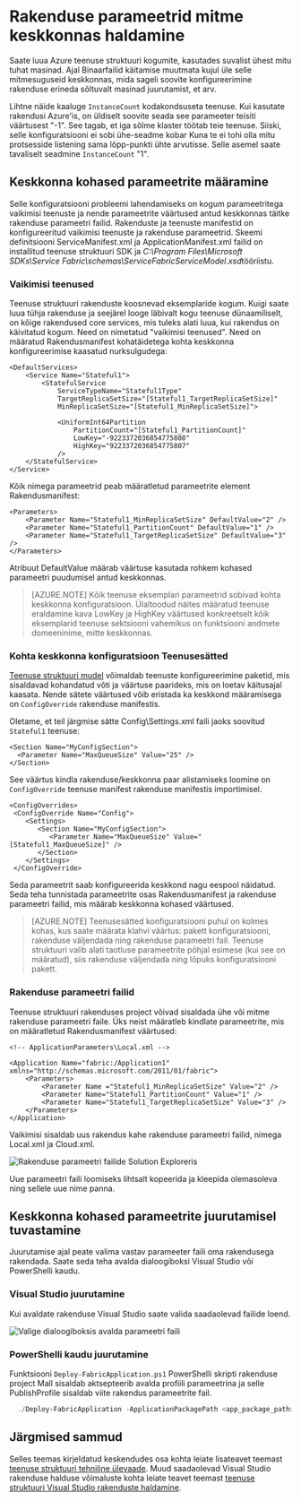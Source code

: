 <properties
   pageTitle="Mitme keskkondade teenuse struktuuri haldamine | Microsoft Azure'i"
   description="Kogumite, mille pindala ühe seadme kaudu juurde tuhandetele masinad saate teenuse struktuuri rakendusi käivitada. Mõnel juhul, mida soovite konfigureerida teisiti teie taotlus nende erinevad keskkonnad. Selles artiklis antakse ülevaade kohta keskkonna erinevates parameetrite määratlemine."
   services="service-fabric"
   documentationCenter=".net"
   authors="seanmck"
   manager="timlt"
   editor=""/>

<tags
   ms.service="service-fabric"
   ms.devlang="dotNet"
   ms.topic="article"
   ms.tgt_pltfrm="NA"
   ms.workload="NA"
   ms.date="07/19/2016"
   ms.author="seanmck"/>

# <a name="manage-application-parameters-for-multiple-environments"></a>Rakenduse parameetrid mitme keskkonnas haldamine

Saate luua Azure teenuse struktuuri kogumite, kasutades suvalist ühest mitu tuhat masinad. Ajal Binaarfailid käitamise muutmata kujul üle selle mitmesuguseid keskkonnas, mida sageli soovite konfigureerimine rakenduse erineda sõltuvalt masinad juurutamist, et arv.

Lihtne näide kaaluge `InstanceCount` kodakondsuseta teenuse. Kui kasutate rakendusi Azure'is, on üldiselt soovite seada see parameeter teisiti väärtusest "-1". See tagab, et iga sõlme klaster töötab teie teenuse. Siiski, selle konfiguratsiooni ei sobi ühe-seadme kobar Kuna te ei tohi olla mitu protsesside listening sama lõpp-punkti ühte arvutisse. Selle asemel saate tavaliselt seadmine `InstanceCount` "1".

## <a name="specifying-environment-specific-parameters"></a>Keskkonna kohased parameetrite määramine

Selle konfiguratsiooni probleemi lahendamiseks on kogum parameetritega vaikimisi teenuste ja nende parameetrite väärtused antud keskkonnas täitke rakenduse parameetri failid. Rakenduste ja teenuste manifestid on konfigureeritud vaikimisi teenuste ja rakenduse parameetrid. Skeemi definitsiooni ServiceManifest.xml ja ApplicationManifest.xml failid on installitud teenuse struktuuri SDK ja *C:\Program Files\Microsoft SDKs\Service Fabric\schemas\ServiceFabricServiceModel.xsd*tööriistu.

### <a name="default-services"></a>Vaikimisi teenused

Teenuse struktuuri rakenduste koosnevad eksemplaride kogum. Kuigi saate luua tühja rakenduse ja seejärel looge läbivalt kogu teenuse dünaamiliselt, on kõige rakendused core services, mis tuleks alati luua, kui rakendus on käivitatud kogum. Need on nimetatud "vaikimisi teenused". Need on määratud Rakendusmanifest kohatäidetega kohta keskkonna konfigureerimise kaasatud nurksulgudega:

    <DefaultServices>
        <Service Name="Stateful1">
            <StatefulService
                ServiceTypeName="Stateful1Type"
                TargetReplicaSetSize="[Stateful1_TargetReplicaSetSize]"
                MinReplicaSetSize="[Stateful1_MinReplicaSetSize]">

                <UniformInt64Partition
                    PartitionCount="[Stateful1_PartitionCount]"
                    LowKey="-9223372036854775808"
                    HighKey="9223372036854775807"
                />
        </StatefulService>
    </Service>
  </DefaultServices>

Kõik nimega parameetrid peab määratletud parameetrite element Rakendusmanifest:

    <Parameters>
        <Parameter Name="Stateful1_MinReplicaSetSize" DefaultValue="2" />
        <Parameter Name="Stateful1_PartitionCount" DefaultValue="1" />
        <Parameter Name="Stateful1_TargetReplicaSetSize" DefaultValue="3" />
    </Parameters>

Atribuut DefaultValue määrab väärtuse kasutada rohkem kohased parameetri puudumisel antud keskkonnas.

>[AZURE.NOTE] Kõik teenuse eksemplari parameetrid sobivad kohta keskkonna konfiguratsioon. Ülaltoodud näites määratud teenuse eraldamine kava LowKey ja HighKey väärtused konkreetselt kõik eksemplarid teenuse sektsiooni vahemikus on funktsiooni andmete domeeninime, mitte keskkonnas.


### <a name="per-environment-service-configuration-settings"></a>Kohta keskkonna konfiguratsioon Teenusesätted

[Teenuse struktuuri mudel](service-fabric-application-model.md) võimaldab teenuste konfigureerimine paketid, mis sisaldavad kohandatud võti ja väärtuse paarideks, mis on loetav käitusajal kaasata. Nende sätete väärtused võib eristada ka keskkond määramisega on `ConfigOverride` rakenduse manifestis.

Oletame, et teil järgmise sätte Config\Settings.xml faili jaoks soovitud `Stateful1` teenuse:


    <Section Name="MyConfigSection">
      <Parameter Name="MaxQueueSize" Value="25" />
    </Section>

See väärtus kindla rakenduse/keskkonna paar alistamiseks loomine on `ConfigOverride` teenuse manifest rakenduse manifestis importimisel.

    <ConfigOverrides>
     <ConfigOverride Name="Config">
        <Settings>
           <Section Name="MyConfigSection">
              <Parameter Name="MaxQueueSize" Value="[Stateful1_MaxQueueSize]" />
           </Section>
        </Settings>
     </ConfigOverride>
  </ConfigOverrides>

Seda parameetrit saab konfigureerida keskkond nagu eespool näidatud. Seda teha tunnistada parameetrite osas Rakendusmanifest ja rakenduse parameetri failid, mis määrab keskkonna kohased väärtused.

>[AZURE.NOTE] Teenusesätted konfiguratsiooni puhul on kolmes kohas, kus saate määrata klahvi väärtus: pakett konfiguratsiooni, rakenduse väljendada ning rakenduse parameetri fail. Teenuse struktuuri valib alati taotluse parameetrite põhjal esimese (kui see on määratud), siis rakenduse väljendada ning lõpuks konfiguratsiooni pakett.


### <a name="application-parameter-files"></a>Rakenduse parameetri failid

Teenuse struktuuri rakenduses project võivad sisaldada ühe või mitme rakenduse parameetri faile. Üks neist määratleb kindlate parameetrite, mis on määratletud Rakendusmanifest väärtused:

    <!-- ApplicationParameters\Local.xml -->

    <Application Name="fabric:/Application1" xmlns="http://schemas.microsoft.com/2011/01/fabric">
        <Parameters>
            <Parameter Name ="Stateful1_MinReplicaSetSize" Value="2" />
            <Parameter Name="Stateful1_PartitionCount" Value="1" />
            <Parameter Name="Stateful1_TargetReplicaSetSize" Value="3" />
        </Parameters>
    </Application>

Vaikimisi sisaldab uus rakendus kahe rakenduse parameetri failid, nimega Local.xml ja Cloud.xml.

![Rakenduse parameetri failide Solution Exploreris][app-parameters-solution-explorer]

Uue parameetri faili loomiseks lihtsalt kopeerida ja kleepida olemasoleva ning sellele uue nime panna.

## <a name="identifying-environment-specific-parameters-during-deployment"></a>Keskkonna kohased parameetrite juurutamisel tuvastamine

Juurutamise ajal peate valima vastav parameeter faili oma rakendusega rakendada. Saate seda teha avalda dialoogiboksi Visual Studio või PowerShelli kaudu.

### <a name="deploy-from-visual-studio"></a>Visual Studio juurutamine

Kui avaldate rakenduse Visual Studio saate valida saadaolevad failide loend.

![Valige dialoogiboksis avalda parameetri faili][publishdialog]

### <a name="deploy-from-powershell"></a>PowerShelli kaudu juurutamine

Funktsiooni `Deploy-FabricApplication.ps1` PowerShelli skripti rakenduse project Mall sisaldab aktsepteerib avalda profiili parameetrina ja selle PublishProfile sisaldab viite rakendus parameetrite fail.

  ```PowerShell
    ./Deploy-FabricApplication -ApplicationPackagePath <app_package_path> -PublishProfileFile <publishprofile_path>
  ```

## <a name="next-steps"></a>Järgmised sammud

Selles teemas kirjeldatud keskendudes osa kohta leiate lisateavet teemast [teenuse struktuuri tehniline ülevaade](service-fabric-technical-overview.md). Muud saadaolevad Visual Studio rakenduse halduse võimaluste kohta leiate teavet teemast [teenuse struktuuri Visual Studio rakenduste haldamine](service-fabric-manage-application-in-visual-studio.md).

<!-- Image references -->

[publishdialog]: ./media/service-fabric-manage-multiple-environment-app-configuration/publish-dialog-choose-app-config.png
[app-parameters-solution-explorer]:./media/service-fabric-manage-multiple-environment-app-configuration/app-parameters-in-solution-explorer.png
